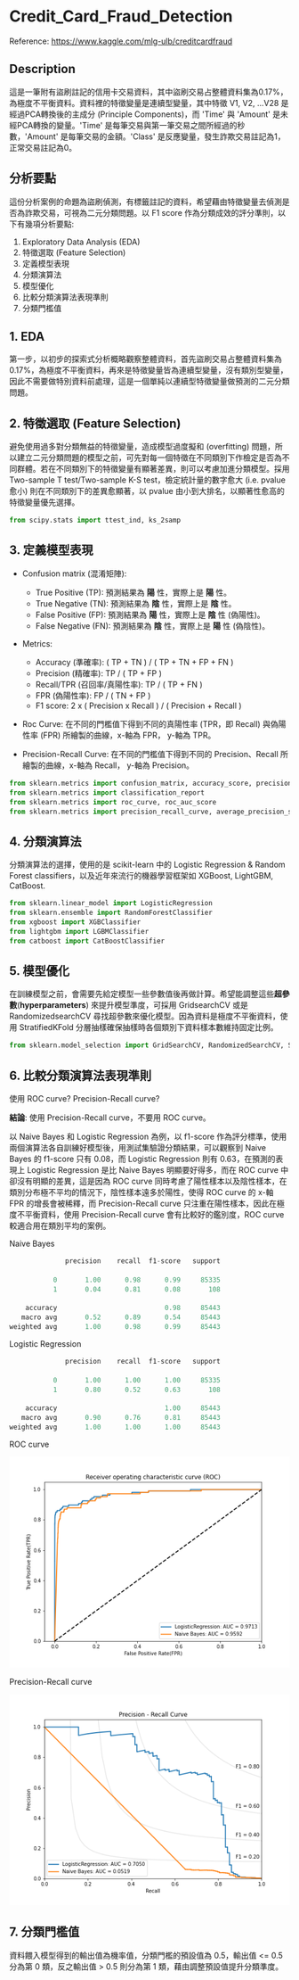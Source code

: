 # Credit_Card_Fraud_Detection

Reference: <https://www.kaggle.com/mlg-ulb/creditcardfraud>

## Description

這是一筆附有盜刷註記的信用卡交易資料，其中盜刷交易占整體資料集為0.17%，為極度不平衡資料。資料裡的特徵變量是連續型變量，其中特徵 V1, V2, …V28 是經過PCA轉換後的主成分 (Principle Components)，而 'Time' 與 'Amount' 是未經PCA轉換的變量。'Time' 是每筆交易與第一筆交易之間所經過的秒數，'Amount' 是每筆交易的金額。'Class' 是反應變量，發生詐欺交易註記為1，正常交易註記為0。

## 分析要點

這份分析案例的命題為盜刷偵測，有標籤註記的資料，希望藉由特徵變量去偵測是否為詐欺交易，可視為二元分類問題。以 F1 score 作為分類成效的評分準則，以下有幾項分析要點:

1. Exploratory Data Analysis (EDA)
2. 特徵選取 (Feature Selection)
3. 定義模型表現
4. 分類演算法
5. 模型優化
6. 比較分類演算法表現準則
7. 分類門檻值

## 1. EDA

第一步，以初步的探索式分析概略觀察整體資料，首先盜刷交易占整體資料集為0.17%，為極度不平衡資料，再來是特徵變量皆為連續型變量，沒有類別型變量，因此不需要做特別資料前處理，這是一個單純以連續型特徵變量做預測的二元分類問題。

## 2. 特徵選取 (Feature Selection)

避免使用過多對分類無益的特徵變量，造成模型過度擬和 (overfitting) 問題，所以建立二元分類問題的模型之前，可先對每一個特徵在不同類別下作檢定是否為不同群體。若在不同類別下的特徵變量有顯著差異，則可以考慮加進分類模型。採用 Two-sample T test/Two-sample K-S test，檢定統計量的數字愈大 (i.e. pvalue 愈小) 則在不同類別下的差異愈顯著，以 pvalue 由小到大排名，以顯著性愈高的特徵變量優先選擇。

```python
from scipy.stats import ttest_ind, ks_2samp
```

## 3. 定義模型表現

- Confusion matrix (混淆矩陣):
  - True Positive (TP): 預測結果為 **陽** 性，實際上是 **陽** 性。
  - True Negative (TN): 預測結果為 **陰** 性，實際上是 **陰** 性。
  - False Positive (FP): 預測結果為 **陽** 性，實際上是 **陰** 性 (偽陽性)。
  - False Negative (FN): 預測結果為 **陰** 性，實際上是 **陽** 性 (偽陰性)。

- Metrics:
  - Accuracy (準確率): ( TP + TN ) / ( TP + TN + FP + FN )
  - Precision (精確率): TP / ( TP + FP )
  - Recall/TPR (召回率/真陽性率): TP / ( TP + FN )
  - FPR (偽陽性率): FP / ( TN + FP )
  - F1 score: 2 x ( Precision x Recall ) / ( Precision + Recall )

- Roc Curve: 在不同的門檻值下得到不同的真陽性率 (TPR，即 Recall) 與偽陽性率 (FPR) 所繪製的曲線，x-軸為 FPR， y-軸為 TPR。

- Precision-Recall Curve: 在不同的門檻值下得到不同的 Precision、Recall 所繪製的曲線，x-軸為 Recall， y-軸為 Precision。

```python
from sklearn.metrics import confusion_matrix, accuracy_score, precision_score, recall_score, f1_score
from sklearn.metrics import classification_report
from sklearn.metrics import roc_curve, roc_auc_score
from sklearn.metrics import precision_recall_curve, average_precision_score
```

## 4. 分類演算法

分類演算法的選擇，使用的是 scikit-learn 中的 Logistic Regression & Random Forest classifiers，以及近年來流行的機器學習框架如 XGBoost, LightGBM, CatBoost.

```python
from sklearn.linear_model import LogisticRegression
from sklearn.ensemble import RandomForestClassifier
from xgboost import XGBClassifier
from lightgbm import LGBMClassifier
from catboost import CatBoostClassifier
```

## 5. 模型優化

在訓練模型之前，會需要先給定模型一些參數值後再做計算。希望能調整這些**超參數**(**hyperparameters**) 來提升模型準度，可採用 GridsearchCV 或是 RandomizedsearchCV 尋找超參數來優化模型。因為資料是極度不平衡資料，使用 StratifiedKFold 分層抽樣確保抽樣時各個類別下資料樣本數維持固定比例。

```python
from sklearn.model_selection import GridSearchCV, RandomizedSearchCV, StratifiedKFold
```

## 6. 比較分類演算法表現準則

使用 ROC curve? Precision-Recall curve?

**結論**: 使用 Precision-Recall curve，不要用 ROC curve。

以 Naive Bayes 和 Logistic Regression 為例，以 f1-score 作為評分標準，使用兩個演算法各自訓練好模型後，用測試集驗證分類結果，可以觀察到 Naive Bayes 的 f1-score 只有 0.08，而 Logistic Regression 則有 0.63，在預測的表現上 Logistic Regression 是比 Naive Bayes 明顯要好得多，而在 ROC curve 中卻沒有明顯的差異，這是因為 ROC curve 同時考慮了陽性樣本以及陰性樣本，在類別分布極不平均的情況下，陰性樣本遠多於陽性，使得 ROC curve 的 x-軸 FPR 的增長會被稀釋，而 Precision-Recall curve 只注重在陽性樣本，因此在極度不平衡資料，使用 Precision-Recall curve 會有比較好的鑑別度，ROC curve 較適合用在類別平均的案例。

Naive Bayes

```python
              precision    recall  f1-score   support

           0       1.00      0.98      0.99     85335
           1       0.04      0.81      0.08       108

    accuracy                           0.98     85443
   macro avg       0.52      0.89      0.54     85443
weighted avg       1.00      0.98      0.99     85443
```

Logistic Regression

```python
              precision    recall  f1-score   support

           0       1.00      1.00      1.00     85335
           1       0.80      0.52      0.63       108

    accuracy                           1.00     85443
   macro avg       0.90      0.76      0.81     85443
weighted avg       1.00      1.00      1.00     85443
```

ROC curve

![image1](https://github.com/wuhong60909/Data-Analysis-Projects/blob/master/Credit_Card_Fraud_Detection/Figure/lr_vs_nb_roc.png?raw=true "Logistic Regression vs Naive Bayes ROC curve")

Precision-Recall curve

![image2](https://github.com/wuhong60909/Data-Analysis-Projects/blob/master/Credit_Card_Fraud_Detection/Figure/lr_vs_nb_pr.png?raw=true "Logistic Regression vs Naive Bayes P-R curve")

## 7. 分類門檻值

資料餵入模型得到的輸出值為機率值，分類門檻的預設值為 0.5，輸出值 <= 0.5 分為第 0 類，反之輸出值 > 0.5 則分為第 1 類，藉由調整預設值提升分類準度。
